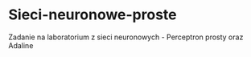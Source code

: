 # Sieci-neuronowe-proste
Zadanie na laboratorium z sieci neuronowych - Perceptron prosty oraz Adaline
